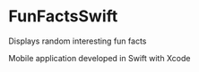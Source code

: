 # FunFactsSwift
Displays random interesting fun facts

Mobile application developed in Swift with Xcode
